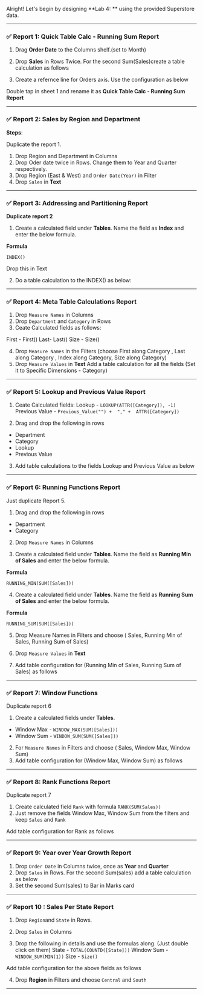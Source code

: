 Alright! Let's begin by designing **Lab 4: ** using the provided Superstore data.



---

### ✅ **Report 1: Quick Table Calc - Running Sum Report**

1. Drag **Order Date** to the Columns shelf.(set to Month)
2. Drop **Sales** in Rows Twice. For the second Sum(Sales)create a table calculation as follows

3. Create a refernce line for Orders axis. Use the configuration as below


Double tap in sheet 1 and rename it as **Quick Table Calc - Running Sum Report**


---

### ✅ **Report 2: Sales by Region and Department**


**Steps**:

Duplicate the report 1. 
1. Drop Region and Department in Columns
2. Drop Oder date twice in Rows. Change them to Year and Quarter respectively.
3. Drop Region (East & West) and `Order Date(Year)` in Filter
3. Drop `Sales` in **Text**
---

### ✅ **Report 3: Addressing and Partitioning Report**

**Duplicate report 2**

1. Create a calculated field under **Tables**. Name the field as **Index** and enter the below formula.

**Formula**

`INDEX()`

Drop this in Text 

2. Do a table calculation to the INDEX() as below:




----

### ✅ **Report 4: Meta Table Calculations Report**

1. Drop `Measure Names` in Columns
2. Drop `Department` and `Category` in Rows
3. Ceate Calculated fields as follows:

First - First()
Last- Last()
Size - Size()

4. Drop `Measure Names` in the Filters (choose First along Category , Last along Category , Index along Category, Size along Category)
5. Drop `Measure Values` in **Text**
Add a table calculation for all the fields (Set it to Specific Dimensions - Category)
-----

### ✅ **Report 5: Lookup and Previous Value Report**

1. Ceate Calculated fields:
Lookup - `LOOKUP(ATTR([Category]), -1)`
Previous Value - `Previous_Value("") + 
"," + 
ATTR([Category])`

2. Drag and drop the following in rows
- Department
- Category
- Lookup 
- Previous Value

3. Add table calculations to the fields Lookup and Previous Value as below
--------
### ✅ **Report 6: Running Functions Report**

Just duplicate Report 5. 


1. Drag and drop the following in rows
- Department
- Category

2. Drop `Measure Names` in Columns

3. Create a calculated field under **Tables**. Name the field as **Running Min of Sales** and enter the below formula.

**Formula**

`RUNNING_MIN(SUM([Sales]))`

4. Create a calculated field under **Tables**. Name the field as **Running Sum of Sales** and enter the below formula.

**Formula**

`RUNNING_SUM(SUM([Sales]))`

5. Drop Measure Names in Filters and choose ( Sales, Running Min of Sales, Running Sum of Sales)
6. Drop `Measure Values` in **Text**

6. Add table configuration for (Running Min of Sales, Running Sum of Sales) as follows

-----

### ✅ **Report 7: Window Functions**

Duplicate report 6

1. Create a calculated fields under **Tables**. 
- Window Max - `WINDOW_MAX(SUM([Sales]))`
- Window Sum - `WINDOW_SUM(SUM([Sales]))`

2. For `Measure Names` in Filters and choose ( Sales, Window Max, Window Sum)
3. Add table configuration for (Window Max, Window Sum) as follows


 -----
 ### ✅ **Report 8: Rank Functions  Report**


Duplicate report 7

1. Create calculated field `Rank` with formula
`RANK(SUM(Sales))`
2. Just remove the fields Window Max, Window Sum from the filters and keep `Sales` and `Rank`

Add table configuration for Rank as follows


---------

### ✅ **Report 9: Year over Year Growth Report**

1. Drop `Order Date` in Columns twice, once as **Year** and **Quarter**
2. Drop `Sales` in Rows. For the second Sum(sales) add a table calculation as below
3. Set the second Sum(sales) to Bar in Marks card 

------------
### ✅ **Report 10 : Sales Per State Report**

1. Drop `Region`and `State` in Rows.

2. Drop `Sales` in Columns

3. Drop the following in details and use the formulas along. (Just double click on them)
State - `TOTAL(COUNTD([State]))`
Window Sum - `WINDOW_SUM(MIN(1))`
Size - `Size()`

Add table configuration for the above fields as follows

4. Drop **Region** in Filters and choose `Central` and `South`

---
